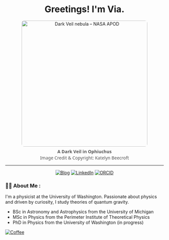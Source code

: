 <div align="center">
  <center><h1>Greetings! I'm Via.</h1></center>
</div>

<!-- <div align="center">

<b>Physicist</b>

</div> -->

<!-- <div id="header" align="center">
  <img width="256" height="256" alt="Image" src="https://github.com/user-attachments/assets/266cdd79-f87c-476c-bf5f-3e12f5611ecd" />
</div> -->

<figure style="text-align:center;">
  <img 
    src="https://apod.nasa.gov/apod/image/2508/DarkVeil_v2p1024.jpeg" 
    alt="Dark Veil nebula – NASA APOD" 
    width="400"
    style="border-radius:8px;"
  />
  <figcaption style="font: 14px/1.4 system-ui, sans-serif; color:#555; margin-top:6px;">
    <strong>A Dark Veil in Ophiuchus</strong><br>
    Image Credit &amp; Copyright: Katelyn Beecroft
  </figcaption>
</figure>


---------------

<p align="center">
    <a href="https://vianielson.substack.com"><img alt="Blog" src="https://img.shields.io/badge/learn-Substack-green?logo=substack&style=for-the-badge"></a>
    <a href="https://www.linkedin.com/in/vianie/"><img alt="LinkedIn" src="https://img.shields.io/badge/connect-vianie-green?logo=linkedin&style=for-the-badge"></a>
  <a href="https://orcid.org/0000-0001-8119-9098"><img alt="ORCID" src="https://img.shields.io/badge/read-ORCID-green?logo=orcid&style=for-the-badge"></a>
</p>

### :woman_technologist: About Me :

I'm a physicist at the University of Washington. Passionate about physics and driven by curiosity, I study theories of quantum gravity. 

* BSc in Astronomy and Astrophysics from the University of Michigan
* MSc in Physics from the Perimeter Institute of Theoretical Physics
* PhD in Physics from the University of Washington (in progress)


<a href="https://www.buymeacoffee.com/0vianie"><img alt="Coffee" src="https://www.buymeacoffee.com/assets/img/custom_images/yellow_img.png"></a>
